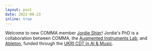 ```yaml
---
layout: post
date: 2022-09-23
inline: true
---
```


Welcome to new COMMA member [Jordie Shier](https://jordieshier.com/)! Jordie's PhD is a collaboration between COMMA, the [Augmented Instruments Lab](https://instrumentslab.org/), and [Ableton](https://www.ableton.com/en/), funded through the [UKRI CDT in AI & Music](https://www.aim.qmul.ac.uk/).
